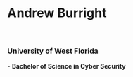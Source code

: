 <h1> Andrew Burright </h1>
<br />
<h3> University of West Florida </h3>
  - <b>Bachelor of Science in Cyber Security</b>
  
